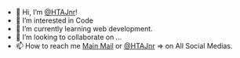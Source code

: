 - 👋 Hi, I’m [@HTAJnr](https://github.com/HTAJnr)!
- 👀 I’m interested in Code
- 🌱 I’m currently learning web development.
- 💞️ I’m looking to collaborate on ...
- 📫 How to reach me [Main Mail](mailto:helderjuniorvucas13@gmail.com) or [@HTAJnr](https://github.com/HTAJnr) => on All Social Medias.

<!---
HTAJnr/HTAJnr is a ✨ special ✨ repository because its `README.md` (this file) appears on your GitHub profile.
You can click the Preview link to take a look at your changes.
--->
